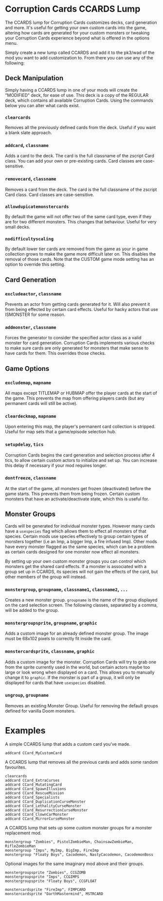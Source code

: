 # Corruption Cards CCARDS Lump

The CCARDS lump for Corruption Cards customizes decks, card generation and more. It's useful for getting your own custom cards into the game, altering how cards are generated for your custom monsters or tweaking your Corruption Cards experience beyond what is offered in the options menu.

Simply create a new lump called CCARDS and add it to the pk3/wad of the mod you want to add customization to. From there you can use any of the following:

## Deck Manipulation

Simply having a CCARDS lump in one of your mods will create the "MODIFIED" deck, for ease of use. This deck is a copy of the REGULAR deck, which contains all available Corruption Cards. Using the commands below you can alter what cards exist.

### `clearcards`
Removes all the previously defined cards from the deck. Useful if you want a blank slate approach.

### `addcard`, `classname`
Adds a card to the deck. The card is the full classname of the zscript Card class. You can add your own or pre-existing cards. Card classes are case-sensitive.

### `removecard`, `classname`
Removes a card from the deck. The card is the full classname of the zscript Card class. Card classes are case-sensitive.

### `allowdupicatemonstercards`
By default the game will not offer two of the same card type, even if they are for two different monsters. This changes that behaviour. Useful for very small decks.

### `nodifficultyscaling`
By default lower tier cards are removed from the game as your in game collection grows to make the game more difficult later on. This disables the removal of those cards. Note that the CUSTOM game mode setting has an option to override this setting.

## Card Generation

### `excludeactor`, `classname`
Prevents an actor from getting cards generated for it. Will also prevent it from being effected by certain card effects. Useful for hacky actors that use ISMONSTER for some reason.

### `addmonster`, `classname`
Forces the generator to consider the specified actor class as a valid monster for card generation. Corruption Cards implements various checks to make sure cards are only generated for monsters that make sense to have cards for them. This overrides those checks.

## Game Options

### `excludemap`, `mapname`
All maps except TITLEMAP or HUBMAP offer the player cards at the start of the game. This prevents the map from offering players cards (but any permanent cards will still be active).

### `cleardeckmap`, `mapname`
Upon entering this map, the player's permanent card collection is stripped. Useful for map sets that a game/episode selection hub.

### `setupdelay`, `tics`
Corruption Cards begins the card generation and selection process after 4 tics, to allow certain custom actors to initialize and set up. You can increase this delay if necessary if your mod requires longer.

### `dontfreeze`, `classname`
At the start of the game, all monsters get frozen (deactivated) before the game starts. This prevents them from being frozen. Certain custom monsters that have an activate/deactivate state, which this is useful for. 

## Monster Groups

Cards will be generated for individual monster types. However many cards have a `usespecies` flag which allows them to effect all monsters of that species. Certain mods use species effectively to group certain types of monsters together (i.e an Imp, a bigger Imp, a fire infused Imp). Other mods have every monster flagged as the same species, which can be a problem as certain cards designed for one monster now effect all monsters.

By setting up your own custom monster groups you can control which monsters get the shared card effects. If a monster is associated with a group set up in CCARDS, its species will not gain the effects of the card, but other members of the group will instead.

### `monstergroup`, `groupname`, `classname1`, `classname2`, `...`

Creates a new monster group. `groupname` is the name of the group displayed on the card selection screen. The following classes, separated by a comma, will be added to the group.

### `monstergroupsprite`, `groupname`, `graphic`

Adds a custom image for an already defined monster group. The image must be 68x102 pixels to correctly fit inside the card.

### `monstercardsprite`, `classname`, `graphic`

Adds a custom image for the monster. Corruption Cards will try to grab one from the sprite currently used in the world, but certain actors maybe too large or look wrong when displayed on a card. This allows you to manually change it to `graphic`. If the monster is part of a group, it will only be displayed for cards that have `usespecies` disabled.

### `ungroup`, `groupname`

Removes an existing Monster Group. Useful for removing the default groups defined for vanilla Doom monsters.

# Examples

A simple CCARDS lump that adds a custom card you've made.

```
addcard CCard_MyCustomCard
```

A CCARDS lump that removes all the previous cards and adds some random favourites.

```
clearcards
addcard CCard_ExtraCurses
addcard CCard_MutatingCard
addcard CCard_SpawnIllusions
addcard CCard_RescueMission
addcard CCard_Specialists
addcard CCard_DuplicationCurseMonster
addcard CCard_LethalityCurseMonster
addcard CCard_ResurrectionCurseMonster
addcard CCard_ClownCarMonster
addcard CCard_MirrorCurseMonster
```

A CCARDS lump that sets up some custom monster groups for a monster replacement mod.

```
monstergroup "Zombies", PistolZombieMan, ChainsawZombieMan, RifleZombieMan
monstergroup "Imps", MyImp, BigImp, FireImp
monstergroup "Floaty Boys", Cacodemon, NastyCacodemon, CacodemonBoss
```

Optional images for the same imaginary mod above and their groups.

```
monstergroupsprite "Zombies", CCGZOMB
monstergroupsprite "Imps", CCGIMPS
monstergroupsprite "Floaty Boys", CCGFLOAT

monstercardsprite "FireImp", FIMPCARD
monstercardsprite "DarthMastermind", MSTRCARD
```
